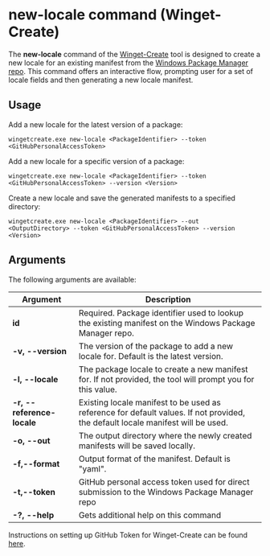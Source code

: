 # new-locale command (Winget-Create)

The **new-locale** command of the [Winget-Create](../README.md) tool is designed to create a new locale for an existing manifest from the [Windows Package Manager repo](https://docs.microsoft.com/windows/package-manager/). This command offers an interactive flow, prompting user for a set of locale fields and then generating a new locale manifest.

## Usage

Add a new locale for the latest version of a package:

`wingetcreate.exe new-locale <PackageIdentifier> --token <GitHubPersonalAccessToken>`

Add a new locale for a specific version of a package:

`wingetcreate.exe new-locale <PackageIdentifier> --token <GitHubPersonalAccessToken> --version <Version>`

Create a new locale and save the generated manifests to a specified directory:

`wingetcreate.exe new-locale <PackageIdentifier> --out <OutputDirectory> --token <GitHubPersonalAccessToken> --version <Version>`

## Arguments

The following arguments are available:

| Argument  | Description |
|--------------|-------------|
| **id** |  Required. Package identifier used to lookup the existing manifest on the Windows Package Manager repo.
| **-v, --version** |  The version of the package to add a new locale for. Default is the latest version.
| **-l, --locale** |  The package locale to create a new manifest for. If not provided, the tool will prompt you for this value.
| **-r, --reference-locale** | Existing locale manifest to be used as reference for default values. If not provided, the default locale manifest will be used.
| **-o, --out** |  The output directory where the newly created manifests will be saved locally.
| **-f,--format** |  Output format of the manifest. Default is "yaml". |
| **-t,--token**  | GitHub personal access token used for direct submission to the Windows Package Manager repo |
| **-?, --help** |  Gets additional help on this command |

Instructions on setting up GitHub Token for Winget-Create can be found [here](../README.md#github-personal-access-token-classic-permissions).
